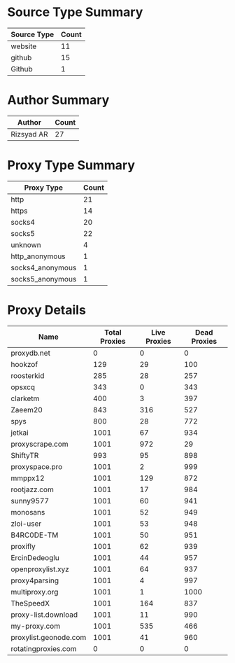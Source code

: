 # Source Type Summary

| Source Type | Count |
|-------------|-------|
| website | 11 |
| github | 15 |
| Github | 1 |


# Author Summary

| Author | Count |
|--------|-------|
| Rizsyad AR | 27 |


# Proxy Type Summary

| Proxy Type | Count |
|------------|-------|
| http | 21 |
| https | 14 |
| socks4 | 20 |
| socks5 | 22 |
| unknown | 4 |
| http_anonymous | 1 |
| socks4_anonymous | 1 |
| socks5_anonymous | 1 |


# Proxy Details

| Name | Total Proxies | Live Proxies | Dead Proxies |
|------|---------------|--------------|---------------|
| proxydb.net | 0 | 0 | 0 |
| hookzof | 129 | 29 | 100 |
| roosterkid | 285 | 28 | 257 |
| opsxcq | 343 | 0 | 343 |
| clarketm | 400 | 3 | 397 |
| Zaeem20 | 843 | 316 | 527 |
| spys | 800 | 28 | 772 |
| jetkai | 1001 | 67 | 934 |
| proxyscrape.com | 1001 | 972 | 29 |
| ShiftyTR | 993 | 95 | 898 |
| proxyspace.pro | 1001 | 2 | 999 |
| mmppx12 | 1001 | 129 | 872 |
| rootjazz.com | 1001 | 17 | 984 |
| sunny9577 | 1001 | 60 | 941 |
| monosans | 1001 | 52 | 949 |
| zloi-user | 1001 | 53 | 948 |
| B4RC0DE-TM | 1001 | 50 | 951 |
| proxifly | 1001 | 62 | 939 |
| ErcinDedeoglu | 1001 | 44 | 957 |
| openproxylist.xyz | 1001 | 64 | 937 |
| proxy4parsing | 1001 | 4 | 997 |
| multiproxy.org | 1001 | 1 | 1000 |
| TheSpeedX | 1001 | 164 | 837 |
| proxy-list.download | 1001 | 11 | 990 |
| my-proxy.com | 1001 | 535 | 466 |
| proxylist.geonode.com | 1001 | 41 | 960 |
| rotatingproxies.com | 0 | 0 | 0 |
